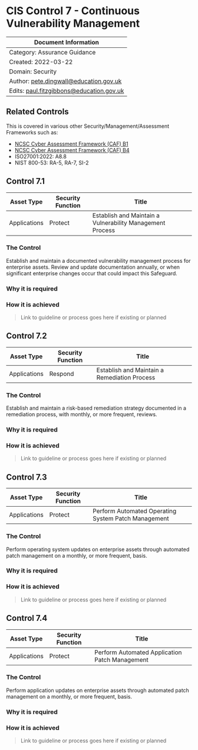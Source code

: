 # CIS Control 7 - Continuous Vulnerability Management

| Document Information |
------------------------|
| Category: Assurance Guidance |
| Created: 2022-03-22 |
| Domain: Security |
| Author: pete.dingwall@education.gov.uk |
| Edits: paul.fitzgibbons@education.gov.uk |

## Related Controls 
This is covered in various other Security/Management/Assessment Frameworks such as:
* [NCSC Cyber Assessment Framework (CAF) B1](https://www.ncsc.gov.uk/collection/caf/caf-principles-and-guidance/b-1-service-protection-policies-and-processes)
* [NCSC Cyber Assessment Framework (CAF) B4](https://www.ncsc.gov.uk/collection/caf/caf-principles-and-guidance/b-4-system-security)
* ISO27001:2022: A8.8
* NIST 800-53: RA-5, RA-7, SI-2

## Control 7.1

| Asset Type | Security Function | Title| 
---| ---| ---|
|Applications |Protect |Establish and Maintain a Vulnerability Management Process|

### The Control

Establish and maintain a documented vulnerability management process for enterprise assets. Review and update documentation annually, or when significant enterprise changes occur that could impact this Safeguard.

### Why it is required

### How it is achieved

>Link to guideline or process goes here if existing or planned

## Control 7.2

| Asset Type | Security Function | Title| 
---| ---| ---|
|Applications |Respond |Establish and Maintain a Remediation Process|

### The Control

Establish and maintain a risk-based remediation strategy documented in a remediation process, with monthly, or more frequent, reviews.

### Why it is required

### How it is achieved

>Link to guideline or process goes here if existing or planned

## Control 7.3

| Asset Type | Security Function | Title| 
---| ---| ---|
|Applications |Protect |Perform Automated Operating System Patch Management|

### The Control

Perform operating system updates on enterprise assets through automated patch management on a monthly, or more frequent, basis.

### Why it is required

### How it is achieved

>Link to guideline or process goes here if existing or planned

## Control 7.4

| Asset Type | Security Function | Title| 
---| ---| ---|
|Applications |Protect |Perform Automated Application Patch Management|

### The Control

Perform application updates on enterprise assets through automated patch management on a monthly, or more frequent, basis.

### Why it is required

### How it is achieved

>Link to guideline or process goes here if existing or planned
